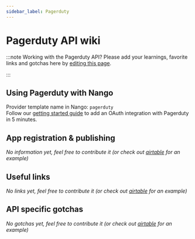 ```yaml
---
sidebar_label: Pagerduty
---
```

# Pagerduty API wiki

:::note Working with the Pagerduty API?
Please add your learnings, favorite links and gotchas here by [editing this page](https://github.com/nangohq/nango/tree/main/docs/docs/providers/pagerduty.md).  

:::

## Using Pagerduty with Nango
Provider template name in Nango: `pagerduty`  
Follow our [getting started guide](../reference/guide.md) to add an OAuth integration with Pagerduty in 5 minutes.

## App registration & publishing
*No information yet, feel free to contribute it (or check out [airtable](airtable.md) for an example)*


## Useful links
*No links yet, feel free to contribute it (or check out [airtable](airtable.md) for an example)*

## API specific gotchas
*No gotchas yet, feel free to contribute it (or check out [airtable](airtable.md) for an example)*
